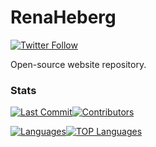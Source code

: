 # RenaHeberg
[![Twitter Follow](https://img.shields.io/twitter/follow/renahebergasso)](https://twitter.com/RenaHebergAsso)

Open-source website repository.

### Stats
[![Last Commit](https://img.shields.io/github/last-commit/RenaHeberg/renaheberg.github.io/master?style=for-the-badge)](https://github.com/RenaHeberg/renaheberg.github.io/commits/master)[![Contributors](https://img.shields.io/github/contributors/RenaHeberg/renaheberg.github.io?style=for-the-badge)](https://github.com/RenaHeberg/renaheberg.github.io/graphs/contributors)

[![Languages](https://img.shields.io/github/languages/count/RenaHeberg/renaheberg.github.io?style=for-the-badge)](https://github.com/RenaHeberg/renaheberg.github.io)[![TOP Languages](https://img.shields.io/github/languages/top/RenaHeberg/renaheberg.github.io?style=for-the-badge)](https://github.com/RenaHeberg/renaheberg.github.io)
